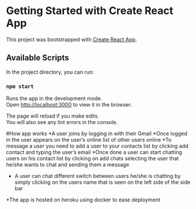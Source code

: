# Getting Started with Create React App

This project was bootstrapped with [Create React App](https://github.com/facebook/create-react-app).

## Available Scripts

In the project directory, you can run:

### `npm start`

Runs the app in the development mode.\
Open [http://localhost:3000](http://localhost:3000) to view it in the browser.

The page will reload if you make edits.\
You will also see any lint errors in the console.

#How app works
*A user joins by logging in with their Gmail
*Once logged in the user appears on the user’s online list of other users online
*To message a user you need to add a user to your contacts list by clicking add contact and typing the user’s email
*Once done a user can start chatting users on his contact list by clicking on add chats selecting the user that he/she wants to chat and sending them a message 
* A user can chat different switch between users he/she is chatting by simply clicking on the users name that is seen on the left side of the side bar

*The app is hosted on heroku using docker to ease deployment

